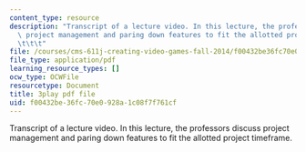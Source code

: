 ```yaml
---
content_type: resource
description: "Transcript of a lecture video. In this lecture, the professors discuss\
  \ project management and paring down features to fit the allotted project timeframe.\t\
  \t\t\t"
file: /courses/cms-611j-creating-video-games-fall-2014/f00432be36fc70e0928a1c08f7f761cf_Ya8wC2rNQK0.pdf
file_type: application/pdf
learning_resource_types: []
ocw_type: OCWFile
resourcetype: Document
title: 3play pdf file
uid: f00432be-36fc-70e0-928a-1c08f7f761cf
---
```

Transcript of a lecture video. In this lecture, the professors discuss project management and paring down features to fit the allotted project timeframe.				

